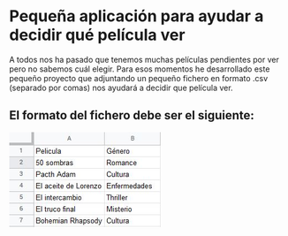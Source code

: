 # Pequeña aplicación para ayudar a decidir qué película ver

A todos nos ha pasado que tenemos muchas películas pendientes por ver pero no sabemos cuál elegir. Para esos momentos he desarrollado este pequeño proyecto que adjuntando un pequeño fichero en formato .csv (separado por comas) nos ayudará a decidir que película ver.

## El formato del fichero debe ser el siguiente:
![Formato fichero](https://raw.githubusercontent.com/JeikDev/PeliculasJS/master/formato-peliculas.jpg)